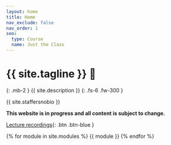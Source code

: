 ```yaml
---
layout: home
title: Home
nav_exclude: false
nav_order: 1
seo:
  type: Course
  name: Just the Class
---
```


# {{ site.tagline }} 🧠
{: .mb-2 }
{{ site.description }}
{: .fs-6 .fw-300 }

{{ site.staffersnobio }}

**This website is in progress and all content is subject to change.**

[Lecture recordings](https://podcast.ucsd.edu/watch/fa21/dsc40a_a00){: .btn .btn-blue }

{% for module in site.modules %}
{{ module }}
{% endfor %}